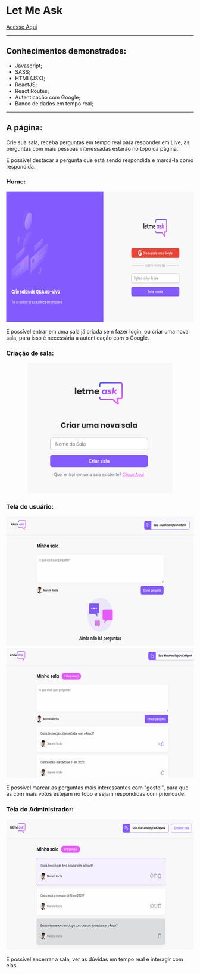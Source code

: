 # Let Me Ask

<a href='https://let-me-ask-13098.web.app' target='_blank'>Acesse Aqui</a>

---

## Conhecimentos demonstrados:

- Javascript;
- SASS;
- HTML(JSX);
- ReactJS;
- React Routes;
- Autenticação com Google;
- Banco de dados em tempo real;

---

## A página:

Crie sua sala, receba perguntas em tempo real para responder em Live, as perguntas com mais pessoas interessadas estarão no topo da página.

É possível destacar a pergunta que está sendo respondida e marcá-la como respondida.

### Home:

<div style='text-align: center'>
    <img src='./git/Home.png' style='height: 350px' />
</div>

É possível entrar em uma sala já criada sem fazer login, ou criar uma nova sala, para isso é necessária a autenticação com o Google.

### Criação de sala:

<div style='text-align: center'>
    <img src='./git/EnterRoom.png' style='height: 350px' />
</div>

### Tela do usuário:

<div style='text-align: center'>
    <img src='./git/UserRoom1.png' style='height: 350px' />
</div>

<div style='text-align: center'>
    <img src='./git/UserRoom2.png' style='height: 350px' />
</div>

É possível marcar as perguntas mais interessantes com "gostei", para que as com mais votos estejam no topo e sejam respondidas com prioridade.

### Tela do Administrador:

<div style='text-align: center'>
    <img src='./git/AdminRoom.png' style='height: 350px' />
</div>

É possível encerrar a sala, ver as dúvidas em tempo real e interagir com elas.
